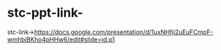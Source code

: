 # stc-ppt-link-
stc-link->https://docs.google.com/presentation/d/1uxNHfji2uEuFCmpF-wmhbiBKho4pHHw6/edit#slide=id.p1

